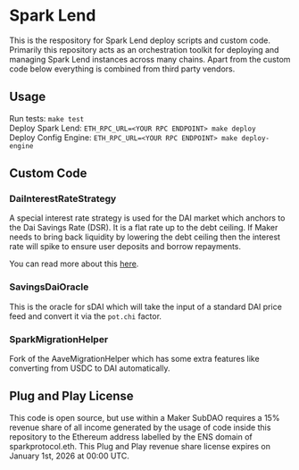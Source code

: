 # Spark Lend

This is the respository for Spark Lend deploy scripts and custom code. Primarily this repository acts as an orchestration toolkit for deploying and managing Spark Lend instances across many chains. Apart from the custom code below everything is combined from third party vendors.

## Usage

Run tests: `make test`  
Deploy Spark Lend: `ETH_RPC_URL=<YOUR RPC ENDPOINT> make deploy`  
Deploy Config Engine: `ETH_RPC_URL=<YOUR RPC ENDPOINT> make deploy-engine`  

## Custom Code

### DaiInterestRateStrategy

A special interest rate strategy is used for the DAI market which anchors to the Dai Savings Rate (DSR). It is a flat rate up to the debt ceiling. If Maker needs to bring back liquidity by lowering the debt ceiling then the interest rate will spike to ensure user deposits and borrow repayments.

You can read more about this [here](https://forum.makerdao.com/t/mip116-d3m-to-spark-lend/19732#mip116c3-debt-ceiling-fee-structure-10).

### SavingsDaiOracle

This is the oracle for sDAI which will take the input of a standard DAI price feed and convert it via the `pot.chi` factor.

### SparkMigrationHelper

Fork of the AaveMigrationHelper which has some extra features like converting from USDC to DAI automatically.

## Plug and Play License

This code is open source, but use within a Maker SubDAO requires a 15% revenue share of all income generated by the usage of code inside this repository to the Ethereum address labelled by the ENS domain of sparkprotocol.eth. This Plug and Play revenue share license expires on January 1st, 2026 at 00:00 UTC.
